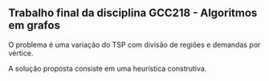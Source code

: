 ## Trabalho final da disciplina GCC218 - Algoritmos em grafos

O problema é uma variação do TSP com divisão de regiões e demandas por vértice.

A solução proposta consiste em uma heurística construtiva.
